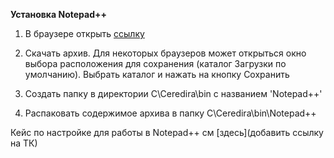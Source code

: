 **Установка Notepad++**

1. В браузере открыть [ссылку](https://github.com/notepad-plus-plus/notepad-plus-plus/releases/download/v8.2.1/npp.8.2.1.portable.x64.7z)

2. Скачать архив. Для некоторых браузеров может открыться окно выбора расположения для сохранения (каталог Загрузки по умолчанию). Выбрать каталог и нажать на кнопку Сохранить

3. Создать папку в директории C\Ceredira\bin с названием 'Notepad++'

4. Распаковать содержимое архива в папку C\Ceredira\bin\Notepad++

Кейс по настройке для работы в Notepad++ см [здесь](добавить ссылку на ТК)
